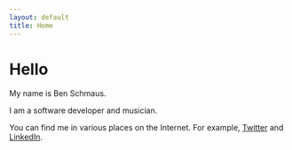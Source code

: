 ```yaml
---
layout: default
title: Home
---
```

# Hello

My name is Ben Schmaus.

I am a software developer and musician.

You can find me in various places on the Internet. For example, [Twitter](https://twitter.com/schmaus) and [LinkedIn](http://www.linkedin.com/in/bschmaus).


